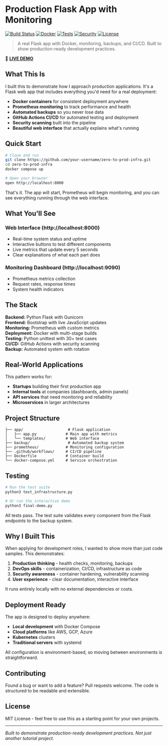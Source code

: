 # Production Flask App with Monitoring

[![Build Status](https://img.shields.io/badge/build-passing-brightgreen.svg)]()
[![Docker](https://img.shields.io/badge/docker-ready-blue.svg)]()
[![Tests](https://img.shields.io/badge/tests-30%2F30%20passing-brightgreen.svg)]()
[![Security](https://img.shields.io/badge/security-scanned-green.svg)]()
[![License](https://img.shields.io/badge/license-MIT-blue.svg)]()

> A real Flask app with Docker, monitoring, backups, and CI/CD. Built to show production-ready development practices.

🌟 **[LIVE DEMO](https://flaskappforcicd.netlify.app/)**

## What This Is

I built this to demonstrate how I approach production applications. It's a Flask web app that includes everything you'd need for a real deployment:

- **Docker containers** for consistent deployment anywhere
- **Prometheus monitoring** to track performance and health
- **Automated backups** so you never lose data
- **GitHub Actions CI/CD** for automated testing and deployment
- **Security scanning** built into the pipeline
- **Beautiful web interface** that actually explains what's running

## Quick Start

```bash
# Clone and run
git clone https://github.com/your-username/zero-to-prod-infra.git
cd zero-to-prod-infra
docker compose up

# Open your browser
open http://localhost:8000
```

That's it. The app will start, Prometheus will begin monitoring, and you can see everything running through the web interface.

## What You'll See

### Web Interface (http://localhost:8000)
- Real-time system status and uptime
- Interactive buttons to test different components
- Live metrics that update every 5 seconds
- Clear explanations of what each part does

### Monitoring Dashboard (http://localhost:9090)
- Prometheus metrics collection
- Request rates, response times
- System health indicators

## The Stack

**Backend:** Python Flask with Gunicorn  
**Frontend:** Bootstrap with live JavaScript updates  
**Monitoring:** Prometheus with custom metrics  
**Deployment:** Docker with multi-stage builds  
**Testing:** Python unittest with 30+ test cases  
**CI/CD:** GitHub Actions with security scanning  
**Backup:** Automated system with rotation  

## Real-World Applications

This pattern works for:
- **Startups** building their first production app
- **Internal tools** at companies (dashboards, admin panels)
- **API services** that need monitoring and reliability
- **Microservices** in larger architectures

## Project Structure

```
├── app/                    # Flask application
│   ├── app.py             # Main app with metrics
│   └── templates/         # Web interface
├── backup/                 # Automated backup system
├── prometheus/            # Monitoring configuration
├── .github/workflows/     # CI/CD pipeline
├── Dockerfile             # Container build
└── docker-compose.yml     # Service orchestration
```

## Testing

```bash
# Run the test suite
python3 test_infrastructure.py

# Or run the interactive demo
python3 final-demo.py
```

All tests pass. The test suite validates every component from the Flask endpoints to the backup system.

## Why I Built This

When applying for development roles, I wanted to show more than just code samples. This demonstrates:

1. **Production thinking** - health checks, monitoring, backups
2. **DevOps skills** - containerization, CI/CD, infrastructure as code
3. **Security awareness** - container hardening, vulnerability scanning
4. **User experience** - clear documentation, interactive interface

It runs entirely locally with no external dependencies or costs.

## Deployment Ready

The app is designed to deploy anywhere:
- **Local development** with Docker Compose
- **Cloud platforms** like AWS, GCP, Azure
- **Kubernetes** clusters
- **Traditional servers** with systemd

All configuration is environment-based, so moving between environments is straightforward.

## Contributing

Found a bug or want to add a feature? Pull requests welcome. The code is structured to be readable and extensible.

## License

MIT License - feel free to use this as a starting point for your own projects.

---

*Built to demonstrate production-ready development practices. Not just another tutorial project.*
